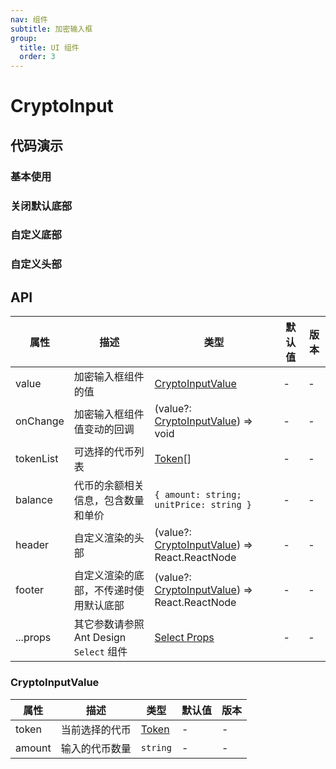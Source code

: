 ```yaml
---
nav: 组件
subtitle: 加密输入框
group:
  title: UI 组件
  order: 3
---
```


# CryptoInput

## 代码演示

### 基本使用

<code src="./demos/basic.tsx"></code>

### 关闭默认底部

<code src="./demos/noFooter.tsx"></code>

### 自定义底部

<code src="./demos/customFooter.tsx"></code>

### 自定义头部

<code src="./demos/customHeader.tsx"></code>

## API

| 属性 | 描述 | 类型 | 默认值 | 版本 |
| --- | --- | --- | --- | --- |
| value | 加密输入框组件的值 | [CryptoInputValue](#cryptoInputValue) | - | - |
| onChange | 加密输入框组件值变动的回调 | (value?: [CryptoInputValue](#cryptoInputValue)) => void | - | - |
| tokenList | 可选择的代币列表 | [Token](/components/types-cn#token)[] | - | - |
| balance | 代币的余额相关信息，包含数量和单价 | `{ amount: string; unitPrice: string }` | - | - |
| header | 自定义渲染的头部 | (value?: [CryptoInputValue](#cryptoInputValue)) => React.ReactNode | - | - |
| footer | 自定义渲染的底部，不传递时使用默认底部 | (value?: [CryptoInputValue](#cryptoInputValue)) => React.ReactNode | - | - |
| ...props | 其它参数请参照 Ant Design `Select` 组件 | [Select Props](https://ant-design.antgroup.com/components/select-cn#select-props) | - | - |

### CryptoInputValue

| 属性   | 描述           | 类型                                | 默认值 | 版本 |
| ------ | -------------- | ----------------------------------- | ------ | ---- |
| token  | 当前选择的代币 | [Token](/components/types-cn#token) | -      | -    |
| amount | 输入的代币数量 | `string`                            | -      | -    |
